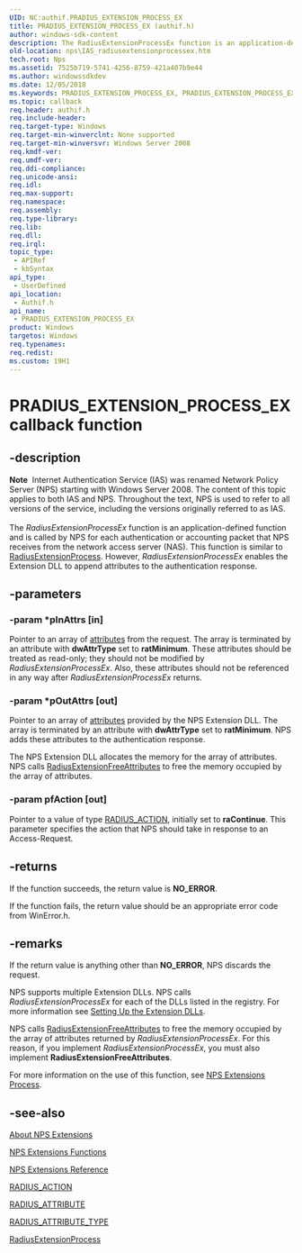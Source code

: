 ```yaml
---
UID: NC:authif.PRADIUS_EXTENSION_PROCESS_EX
title: PRADIUS_EXTENSION_PROCESS_EX (authif.h)
author: windows-sdk-content
description: The RadiusExtensionProcessEx function is an application-defined function and is called by NPS for each authentication or accounting packet that NPS receives from the network access server (NAS).
old-location: nps\IAS_radiusextensionprocessex.htm
tech.root: Nps
ms.assetid: 7525b719-5741-4256-8759-421a407b9e44
ms.author: windowssdkdev
ms.date: 12/05/2018
ms.keywords: PRADIUS_EXTENSION_PROCESS_EX, PRADIUS_EXTENSION_PROCESS_EX callback, PRADIUS_EXTENSION_PROCESS_EX callback function [Network Policy Server], RadiusExtensionProcessEx, _ias_radiusextensionprocessex, authif/PRADIUS_EXTENSION_PROCESS_EX, ias.radiusextensionprocessex, nps.IAS_radiusextensionprocessex
ms.topic: callback
req.header: authif.h
req.include-header: 
req.target-type: Windows
req.target-min-winverclnt: None supported
req.target-min-winversvr: Windows Server 2008
req.kmdf-ver: 
req.umdf-ver: 
req.ddi-compliance: 
req.unicode-ansi: 
req.idl: 
req.max-support: 
req.namespace: 
req.assembly: 
req.type-library: 
req.lib: 
req.dll: 
req.irql: 
topic_type:
 - APIRef
 - kbSyntax
api_type:
 - UserDefined
api_location:
 - Authif.h
api_name:
 - PRADIUS_EXTENSION_PROCESS_EX
product: Windows
targetos: Windows
req.typenames: 
req.redist: 
ms.custom: 19H1
---
```


# PRADIUS_EXTENSION_PROCESS_EX callback function


## -description


<div class="alert"><b>Note</b>  Internet Authentication Service (IAS) was renamed Network Policy Server (NPS) starting with Windows Server 2008.  The content of this topic applies to both IAS and NPS. Throughout the text, NPS is used to refer to all versions of the service, including the versions originally referred to as IAS.</div><div> </div>The 
<i>RadiusExtensionProcessEx</i> function is an application-defined function and is called by NPS for each authentication or accounting packet that NPS receives from the network access server (NAS). This function is similar to 
<a href="https://msdn.microsoft.com/75af0d43-f866-4769-8221-45e47c588bb0">RadiusExtensionProcess</a>. However, 
<i>RadiusExtensionProcessEx</i> enables the Extension DLL to append attributes to the authentication response.


## -parameters




### -param *pInAttrs [in]

Pointer to an array of 
<a href="https://msdn.microsoft.com/7c6e1a41-9736-4bd3-b709-779d871ead57">attributes</a> from the request. The array is terminated by an attribute with <b>dwAttrType</b> set to <b>ratMinimum</b>. These attributes should be treated as read-only; they should not be modified by 
<i>RadiusExtensionProcessEx</i>. Also, these attributes should not be referenced in any way after 
<i>RadiusExtensionProcessEx</i> returns.


### -param *pOutAttrs [out]

Pointer to an array of 
<a href="https://msdn.microsoft.com/7c6e1a41-9736-4bd3-b709-779d871ead57">attributes</a> provided by the NPS Extension DLL. The array is terminated by an attribute with <b>dwAttrType</b> set to <b>ratMinimum</b>. NPS  adds these attributes to the authentication response.

The NPS Extension DLL allocates the memory for the array of attributes. NPS calls 
<a href="https://msdn.microsoft.com/2b76c648-a8d6-440c-b0b8-7c17f91ad961">RadiusExtensionFreeAttributes</a> to free the memory occupied by the array of attributes.


### -param pfAction [out]

Pointer to a value of type 
<a href="https://msdn.microsoft.com/c0bd58ca-24e5-4cee-95e9-521d15c44814">RADIUS_ACTION</a>, initially set to <b>raContinue</b>. This parameter specifies the action that NPS should take in response to an Access-Request.


## -returns



If the function succeeds, the return value is <b>NO_ERROR</b>.

If the function fails, the return value should be an appropriate error code from WinError.h.




## -remarks



If the return value is anything other than <b>NO_ERROR</b>, NPS discards the request.

NPS supports multiple Extension DLLs. NPS calls 
<i>RadiusExtensionProcessEx</i> for each of the DLLs listed in the registry. For more information see 
<a href="https://msdn.microsoft.com/fbbd9031-3ebe-47b8-8d8b-e359fa7d4b67">Setting Up the Extension DLLs</a>.

NPS calls 
<a href="https://msdn.microsoft.com/2b76c648-a8d6-440c-b0b8-7c17f91ad961">RadiusExtensionFreeAttributes</a> to free the memory occupied by the array of attributes returned by 
<i>RadiusExtensionProcessEx</i>. For this reason, if you implement 
<i>RadiusExtensionProcessEx</i>, you must also implement 
<b>RadiusExtensionFreeAttributes</b>.

For more information on the use of this function, see <a href="https://msdn.microsoft.com/6d738ad7-cce5-4835-97d6-c57173c79a16">NPS Extensions Process</a>.




## -see-also




<a href="https://msdn.microsoft.com/3d4d8d22-4cd3-48e0-b4a4-dfa0a0b7b87f">About NPS Extensions</a>



<a href="https://msdn.microsoft.com/ca217314-00f9-4f9d-a9fe-ed928b3c3b3d">NPS Extensions Functions</a>



<a href="https://msdn.microsoft.com/2b7a16cb-bc64-4e81-8149-82f51c451312">NPS Extensions Reference</a>



<a href="https://msdn.microsoft.com/c0bd58ca-24e5-4cee-95e9-521d15c44814">RADIUS_ACTION</a>



<a href="https://msdn.microsoft.com/7c6e1a41-9736-4bd3-b709-779d871ead57">RADIUS_ATTRIBUTE</a>



<a href="https://msdn.microsoft.com/b0b39062-0622-48f8-a06a-232713ec8c3c">RADIUS_ATTRIBUTE_TYPE</a>



<a href="https://msdn.microsoft.com/75af0d43-f866-4769-8221-45e47c588bb0">RadiusExtensionProcess</a>
 

 

